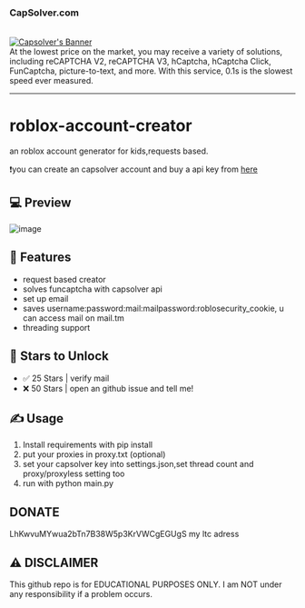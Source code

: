 <h3>
        <h3>CapSolver.com</h3>
        <br>
        <a href="https://dashboard.capsolver.com/passport/register?inviteCode=c0lAroQKe-UX">
            <img src="https://cdn.discordapp.com/attachments/1118100754415235113/1199591417908043807/IMG_20240124_084750_440.png?ex=65c31991&is=65b0a491&hm=48471798334aad7cdba1ac4ceb03a3c38f8400e4498e56a8f22e564e0f3f40c3&" alt="Capsolver's Banner">
        </a>
</h3>
<br>
At the lowest price on the market, you may receive a variety of solutions, including reCAPTCHA V2, reCAPTCHA V3, hCaptcha, hCaptcha Click, FunCaptcha, picture-to-text, and more. With this service, 0.1s is the slowest speed ever measured.
<hr>


# roblox-account-creator

an roblox account generator for kids,requests based.



❗️you can create an capsolver account and buy a api key from [here](https://dashboard.capsolver.com/passport/register?inviteCode=c0lAroQKe-UX)

## 💻 Preview



![image](https://github.com/emrovsky/roblox-account-generator/assets/85563550/bc420c0e-d3ba-4160-a5e8-9ca224a5a2fd)








## 👾 Features
- request based creator
- solves funcaptcha with capsolver api
- set up email
- saves username:password:mail:mailpassword:roblosecurity_cookie, u can access mail on mail.tm
- threading support


## 🌟 Stars to Unlock

- ✅ 25 Stars | verify mail
- ❌ 50 Stars | open an github issue and tell me!





## ✍️ Usage
1. Install requirements with pip install
2. put your proxies in proxy.txt (optional)
3. set your capsolver key into settings.json,set thread count and proxy/proxyless setting too
4. run with python main.py

## DONATE
LhKwvuMYwua2bTn7B38W5p3KrVWCgEGUgS my ltc adress


## ⚠️ DISCLAIMER
This github repo is for EDUCATIONAL PURPOSES ONLY. I am NOT under any responsibility if a problem occurs.

